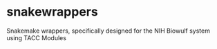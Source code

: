 # snakewrappers
Snakemake wrappers, specifically designed for the NIH Biowulf system using TACC Modules
